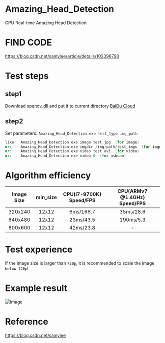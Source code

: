 # Amazing_Head_Detection
CPU Real-time Amazing Head Detection
# FIND CODE  
https://blog.csdn.net/samylee/article/details/103396790  
# Test steps
## step1
Download opencv_dll and put it to current directory [BaiDu Cloud](https://pan.baidu.com/s/14VIsF6PD6ktU7ctUh301wA)
## step2
Set parameters:
`Amazing_Head_Detection.exe test_type img_path`
```cpp
like:  Amazing_Head_Detection.exe image test.jpg  (for image)
or:    Amazing_Head_Detection.exe imgdir /img/path/test_imgs  (for imgdir)
or:    Amazing_Head_Detection.exe video test.avi  (for video)
or:    Amazing_Head_Detection.exe video 0  (for usbcam)
```
# Algorithm efficiency
| Image Size | min_size | CPU(i7-9700K) Speed/FPS | CPU(ARMv7 @1.4GHz) Speed/FPS |
|:------:|:------:|:------:|:------:|
| 320x240  | 12x12 | 6ms/166.7 |35ms/28.6|
| 640x480  | 12x12 | 23ms/43.5 |190ms/5.3|
| 800x600  | 12x12 | 42ms/23.8 |    -    |
# Test experience
If the image size is larger than `720p`, it is recommended to scale the image `below 720p`!
# Example result
![image](https://github.com/samylee/Amazing_Head_Detection/blob/master/result.jpg)
# Reference
https://blog.csdn.net/samylee
